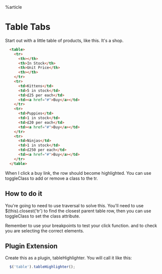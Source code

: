 %article




# Table Tabs

Start out with a little table of products, like this. It's a shop.

```html
  <table>
    <tr>
      <th></th>
      <th>In Stock</th>
      <th>Unit Price</th>
      <th></th>
    </tr>
    <tr>
      <td>Kittens</td>
      <td>5 in stock</td>
      <td>£25 per each</td>
      <td><a href="#">Buy</a></td>
    </tr>
    <tr>
      <td>Puppies</td>
      <td>1 in stock</td>
      <td>£20 per each</td>
      <td><a href="#">Buy</a></td>
    </tr>
    <tr>
      <td>Ninjas</td>
      <td>1 in stock</td>
      <td>£250 per each</td>
      <td><a href="#">Buy</a></td>
    </tr>
  </table>
```





When I click a buy link, the row should become highlighted. You can use toggleClass to add or remove a class to the tr.

## How to do it

You're going to need to use traversal to solve this. You'll need to use $(this).closest('tr') to find the closest parent table row, then you can use toggleClass to set the class attribute.

Remember to use your breakpoints to test your click function. and to check you are selecting the correct elements.

## Plugin Extension

Create this as a plugin, tableHighlighter. You will call it like this:

```js
  $('table').tableHighlighter();
```



